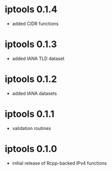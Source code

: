 iptools 0.1.4
=============

- added CIDR functions

iptools 0.1.3
=============

- added IANA TLD dataset

iptools 0.1.2
=============

- added IANA datasets

iptools 0.1.1
============

- validation routines

iptools 0.1.0
=============

- initial release of Rcpp-backed IPv4 functions